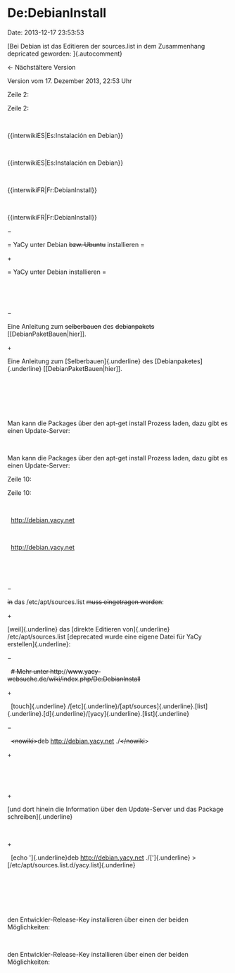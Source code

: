 De:DebianInstall
================

Date: 2013-12-17 23:53:53

[Bei Debian ist das Editieren der sources.list in dem Zusammenhang
depricated geworden: ]{.autocomment}

← Nächstältere Version

Version vom 17. Dezember 2013, 22:53 Uhr

Zeile 2:

Zeile 2:

 

<div>

{{interwikiES\|Es:Instalación en Debian}}

</div>

 

<div>

{{interwikiES\|Es:Instalación en Debian}}

</div>

 

<div>

{{interwikiFR\|Fr:DebianInstall}}

</div>

 

<div>

{{interwikiFR\|Fr:DebianInstall}}

</div>

−

<div>

= YaCy unter Debian ~~bzw. Ubuntu~~ installieren =

</div>

\+

<div>

= YaCy unter Debian installieren =

</div>

 

 

−

<div>

Eine Anleitung zum ~~selberbauen~~ des ~~debianpakets~~
\[\[DebianPaketBauen\|hier\]\].

</div>

\+

<div>

Eine Anleitung zum [Selberbauen]{.underline} des
[Debianpaketes]{.underline} \[\[DebianPaketBauen\|hier\]\].

</div>

 

 

 

<div>

Man kann die Packages über den apt-get install Prozess laden, dazu gibt
es einen Update-Server:

</div>

 

<div>

Man kann die Packages über den apt-get install Prozess laden, dazu gibt
es einen Update-Server:

</div>

Zeile 10:

Zeile 10:

 

<div>

  http://debian.yacy.net

</div>

 

<div>

  http://debian.yacy.net

</div>

 

 

−

<div>

~~in~~ das /etc/apt/sources.list ~~muss eingetragen werden~~:

</div>

\+

<div>

[weil]{.underline} das [direkte Editieren von]{.underline}
/etc/apt/sources.list [deprecated wurde eine eigene Datei für YaCy
erstellen]{.underline}:

</div>

−

<div>

  ~~\# Mehr unter
http:~~//~~www~~.~~yacy-websuche~~.~~de~~/~~wiki/index~~.~~php/De:DebianInstall~~

</div>

\+

<div>

  [touch]{.underline}
/[etc]{.underline}/[apt/sources]{.underline}.[list]{.underline}.[d]{.underline}/[yacy]{.underline}.[list]{.underline}

</div>

−

<div>

  ~~\<nowiki\>~~deb http://debian.yacy.net ./~~\</nowiki~~\>

</div>

\+

<div>

 

</div>

 

\+

<div>

[und dort hinein die Information über den Update-Server und das Package
schreiben]{.underline}

</div>

 

\+

<div>

  [echo \']{.underline}deb http://debian.yacy.net ./[\']{.underline} \>
[/etc/apt/sources.list.d/yacy.list]{.underline}

</div>

 

 

 

<div>

den Entwickler-Release-Key installieren über einen der beiden
Möglichkeiten:

</div>

 

<div>

den Entwickler-Release-Key installieren über einen der beiden
Möglichkeiten:

</div>
